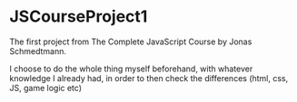 # JSCourseProject1

The first project from The Complete JavaScript Course by Jonas Schmedtmann.

I choose to do the whole thing myself beforehand, with whatever knowledge I already had, in order to then check the differences (html, css, JS, game logic etc)
